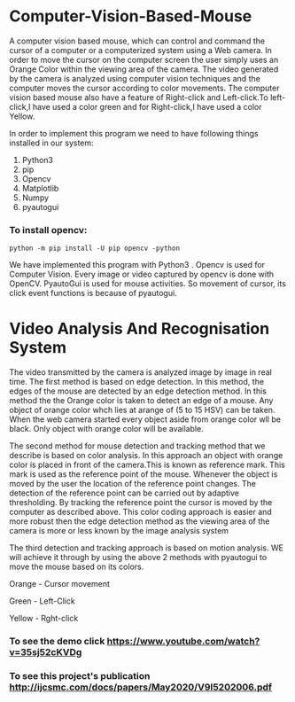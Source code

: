# Computer-Vision-Based-Mouse
 A computer vision based mouse, which can control and command the cursor of a computer or a computerized system using a  Web camera. In order to move the cursor on the computer screen the user simply uses an Orange Color within the viewing area of the camera. The video generated by the camera is analyzed using computer vision techniques and the computer moves the cursor according to color movements. The computer vision based mouse also have a feature of Right-click and Left-click.To  left-click,I have used a color green and for Right-click,I have used a color Yellow.
 
In order to implement this program we need to have following things installed in our system:

 1. Python3
 2. pip
 3. Opencv
 4. Matplotlib
 5. Numpy
 6. pyautogui
 
### To install opencv:
```
python -m pip install -U pip opencv -python
```
 
We have implemented this program with Python3 . Opencv is used for Computer Vision. Every image or video captured by opencv is done with OpenCV. PyautoGui is used for mouse activities. So movement of cursor, its click event functions is because of pyautogui.


# Video Analysis  And Recognisation System
The video transmitted by the camera is analyzed image by
image in real time.  The first method is based on edge detection. In this
method, the edges of the mouse are detected by an edge
detection method. In this method the the Orange color is taken to detect an 
edge of a mouse. Any object of orange color whch lies at arange of (5 to 15 HSV)
can be taken. When the web camera started every object aside from orange color
wll be black. Only object with orange color will be available.

   The second method for mouse detection and tracking
method that we describe is based on color analysis. In this
approach an object with orange color is placed in front of the camera.This
is known as reference mark.
This mark is used as the reference point
of the mouse. Whenever the object is moved by the user
the location of the reference point changes. The detection
of the reference point can be carried out by adaptive
thresholding. By tracking the reference point the cursor is
moved by the computer as described above. This color
coding approach is easier and more robust then the edge
detection method as the viewing area of the camera is
more or less known by the image analysis system


The third detection and tracking approach is based on
motion analysis. WE will achieve it through by using the above 2 methods
with pyautogui to move the mouse based on its colors.

Orange - Cursor movement

Green - Left-Click

Yellow - Rght-click
 
### To see the demo click https://www.youtube.com/watch?v=35sj52cKVDg
### To see this project's publication http://ijcsmc.com/docs/papers/May2020/V9I5202006.pdf
